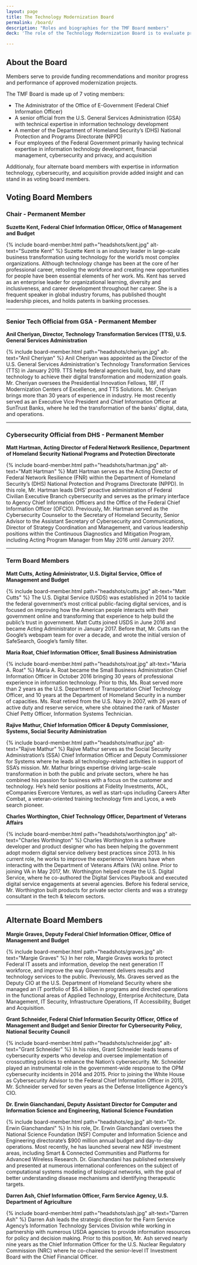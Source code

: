 ```yaml
---
layout: page
title: The Technology Modernization Board
permalink: /board/
description: "Roles and biographies for the TMF Board members"
deck: 'The role of the Technology Modernization Board is to evaluate project proposals submitted for funding in accordance with the Modernizing Government Technology (MGT) Act.'

---
```


## About the Board

Members serve to provide funding recommendations and monitor progress and performance of approved modernization projects.

The TMF Board is made up of 7 voting members:
- The Administrator of the Office of E-Government (Federal Chief Information Officer)
- A senior official from the U.S. General Services Administration (GSA) with technical expertise in information technology development
- A member of the Department of Homeland Security’s (DHS) National Protection and Programs Directorate (NPPD)
- Four employees of the Federal Government primarily having technical expertise in information technology development, financial management, cybersecurity and privacy, and acquisition

Additionaly, four alternate board members with expertise in information technology, cybersecurity, and acquisition provide added insight and can stand in as voting board members. 

## Voting Board Members

### Chair - Permanent Member

**Suzette Kent, Federal Chief Information Officer, Office of Management and Budget**

{% include board-member.html path="headshots/kent.jpg" alt-text="Suzette Kent" %} Suzette Kent is an industry leader in large-scale business transformation using technology for the world’s most complex organizations. Although technology change has been at the core of her professional career, retooling the workforce and creating new opportunities for people have been essential elements of her work. Ms. Kent has served as an enterprise leader for organizational learning, diversity and inclusiveness, and career development throughout her career. She is a frequent speaker in global industry forums, has published thought leadership pieces, and holds patents in banking processes.

---

### Senior Tech Official from GSA - Permanent Member

**Anil Cheriyan, Director, Technology Transformation Services (TTS),  U.S. General Services Administration**

{% include board-member.html path="headshots/cheriyan.jpg" alt-text="Anil Cheriyan" %} Anil Cheriyan was appointed as the Director of the U.S. General Services Administration's Technology Transformation Services (TTS) in January 2019. TTS helps federal agencies build, buy, and share technology to achieve their digital transformation and modernization goals. Mr. Cheriyan oversees the Presidential Innovation Fellows, 18F, IT Modernization Centers of Excellence, and TTS Solutions. Mr. Cheriyan brings more than 30 years of experience in industry. He most recently served as an Executive Vice President and Chief Information Officer at SunTrust Banks, where he led the transformation of the banks' digital, data, and operations.   

---

### Cybersecurity Official from DHS - Permanent Member

**Matt Hartman, Acting Director of Federal Network Resilience, Department of Homeland Security National Programs and Protection Directorate**

{% include board-member.html path="headshots/hartman.jpg" alt-text="Matt Hartman" %} Matt Hartman serves as the Acting Director of Federal Network Resilience (FNR) within the Department of Homeland Security’s (DHS) National Protection and Programs Directorate (NPPD). In this role, Mr. Hartman leads DHS’ proactive administration of Federal Civilian Executive Branch cybersecurity and serves as the primary interface to Agency Chief Information Officers and the Office of the Federal Chief Information Officer (OFCIO). Previously, Mr. Hartman served as the Cybersecurity Counselor to the Secretary of Homeland Security, Senior Advisor to the Assistant Secretary of Cybersecurity and Communications, Director of Strategy Coordination and Management, and various leadership positions within the Continuous Diagnostics and Mitigation Program, including Acting Program Manager from May 2016 until January 2017.

---

### Term Board Members

**Matt Cutts, Acting Administrator, U.S. Digital Service, Office of Management and Budget**

{% include board-member.html path="headshots/cutts.jpg" alt-text="Matt Cutts" %} The U.S. Digital Service (USDS) was established in 2014 to tackle the federal government’s most critical public-facing digital services, and is focused on improving how the American people interacts with their government online and transforming that experience to help build the public’s trust in government. Matt Cutts joined USDS in June 2016 and became Acting Administrator in January 2017. Before that, Mr. Cutts ran the Google’s webspam team for over a decade, and wrote the initial version of SafeSearch, Google’s family filter.

**Maria Roat, Chief Information Officer, Small Business Administration**

{% include board-member.html path="headshots/roat.jpg" alt-text="Maria A. Roat" %} Maria A. Roat became the Small Business Administration Chief Information Officer in October 2016 bringing 30 years of professional experience in information technology. Prior to this, Ms. Roat served more than 2 years as the U.S. Department of Transportation Chief Technology Officer, and 10 years at the Department of Homeland Security in a number of capacities. Ms. Roat retired from the U.S. Navy in 2007, with 26 years of active duty and reserve service, where she obtained the rank of Master Chief Petty Officer, Information Systems Technician.

**Rajive Mathur, Chief Information Officer & Deputy Commissioner, Systems, Social Security Administration**

{% include board-member.html path="headshots/mathur.jpg" alt-text="Rajive Mathur" %} Rajive Mathur serves as the Social Security Administration’s (SSA) Chief Information Officer and Deputy Commissioner for Systems where he leads all technology-related activities in support of SSA’s mission. Mr. Mathur brings expertise driving large-scale transformation in both the public and private sectors, where he has combined his passion for business with a focus on the customer and technology. He’s held senior positions at Fidelity Investments, AOL, eCompanies Evercore Ventures, as well as start-ups including Careers After Combat, a veteran-oriented training technology firm and Lycos, a web search pioneer.

**Charles Worthington, Chief Technology Officer, Department of Veterans Affairs**

{% include board-member.html path="headshots/worthington.jpg" alt-text="Charles Worthington" %} Charles Worthington is a software developer and product designer who has been helping the government adopt modern digital service delivery best practices since 2013. In his current role, he works to improve the experience Veterans have when interacting with the Department of Veterans Affairs (VA) online. Prior to joining VA in May 2017, Mr. Worthington helped create the U.S. Digital Service, where he co-authored the Digital Services Playbook and executed digital service engagements at several agencies. Before his federal service, Mr. Worthington built products for private sector clients and was a strategy consultant in the tech & telecom sectors.

---

## Alternate Board Members

**Margie Graves, Deputy Federal Chief Information Officer, Office of Management and Budget**

{% include board-member.html path="headshots/graves.jpg" alt-text="Margie Graves" %} In her role, Margie Graves works to protect Federal IT assets and information, develop the next generation IT workforce, and improve the way Government delivers results and technology services to the public. Previously, Ms. Graves served as the Deputy CIO at the U.S. Department of Homeland Security where she managed an IT portfolio of $5.4 billion in programs and directed operations in the functional areas of Applied Technology, Enterprise Architecture, Data Management, IT Security, Infrastructure Operations, IT Accessibility, Budget and Acquisition.

**Grant Schneider, Federal Chief Information Security Officer, Office of Management and Budget and Senior Director for Cybersecurity Policy, National Security Council**

{% include board-member.html path="headshots/schneider.jpg" alt-text="Grant Schneider" %} In his roles, Grant Schneider leads teams of cybersecurity experts who develop and oversee implementation of crosscutting policies to enhance the Nation’s cybersecurity. Mr. Schneider played an instrumental role in the government-wide response to the OPM cybersecurity incidents in 2014 and 2015. Prior to joining the White House as Cybersecurity Advisor to the Federal Chief Information Officer in 2015, Mr. Schneider served for seven years as the Defense Intelligence Agency’s CIO.

**Dr. Erwin Gianchandani, Deputy Assistant Director for Computer and Information Science and Engineering, National Science Foundation**

{% include board-member.html path="headshots/eg.jpg" alt-text="Dr. Erwin Gianchandani" %} In his role, Dr. Erwin Gianchandani oversees the National Science Foundation (NSF) Computer and Information Science and Engineering directorate’s $900 million annual budget and day-to-day operations. Most recently, he has launched several new NSF investment areas, including Smart & Connected Communities and Platforms for Advanced Wireless Research. Dr. Gianchandani has published extensively and presented at numerous international conferences on the subject of computational systems modeling of biological networks, with the goal of better understanding disease mechanisms and identifying therapeutic targets.

**Darren Ash, Chief Information Officer, Farm Service Agency, U.S. Department of Agriculture**

{% include board-member.html path="headshots/ash.jpg" alt-text="Darren Ash" %} Darren Ash leads the strategic direction for the Farm Service Agency’s Information Technology Services Division while working in partnership with numerous USDA agencies to provide information resources for policy and decision making. Prior to this position, Mr. Ash served nearly nine years as the Chief Information Officer for the U.S. Nuclear Regulatory Commission (NRC) where he co-chaired the senior-level IT Investment Board with the Chief Financial Officer.
